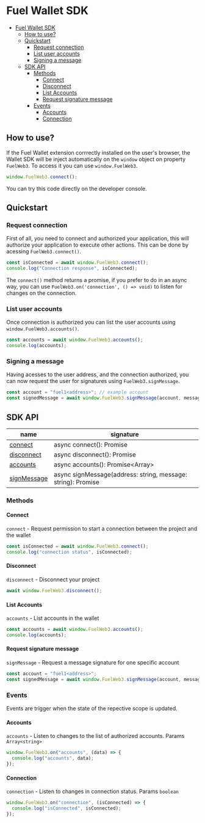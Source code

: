 # Fuel Wallet SDK

- [Fuel Wallet SDK](#fuel-wallet-sdk)
  - [How to use?](#how-to-use)
  - [Quickstart](#quickstart)
    - [Request connection](#request-connection)
    - [List user accounts](#list-user-accounts)
    - [Signing a message](#signing-a-message)
  - [SDK API](#sdk-api)
    - [Methods](#methods)
      - [Connect](#connect)
      - [Disconnect](#disconnect)
      - [List Accounts](#list-accounts)
      - [Request signature message](#request-signature-message)
    - [Events](#events)
      - [Accounts](#accounts)
      - [Connection](#connection)

## How to use?

If the Fuel Wallet extension corrrectly installed on the user's browser, the Wallet SDK will be inject automatically on the
`window` object on property `FuelWeb3`. To access it you can use `window.FuelWeb3`.

```ts
window.FuelWeb3.connect();
```

You can try this code directly on the developer console.

## Quickstart

### Request connection

First of all, you need to connect and authorized your application, this will authorize your application to execute other actions.
This can be done by acessing `FuelWeb3.connect()`.

```ts
const isConnected = await window.FuelWeb3.connect();
console.log("Connection response", isConnected);
```

The `connect()` method returns a promise, if you prefer to do in an async way, you can use `FuelWeb3.on('connection', () => void)` to
listen for changes on the connection.

### List user accounts

Once connection is authorized you can list the user accounts using `window.FuelWeb3.accounts()`.

```ts
const accounts = await window.FuelWeb3.accounts();
console.log(accounts);
```

### Signing a message

Having acesses to the user address, and the connection authorized, you can now request the user for signatures using `FuelWeb3.signMessage`.

```ts
const account = "fuel1<address>"; // example account
const signedMessage = await window.FuelWeb3.signMessage(account, message);
```

## SDK API

| name                                      | signature                                                            |
| ----------------------------------------- | -------------------------------------------------------------------- |
| [connect](#connect)                       | async connect(): Promise<boolean>                                    |
| [disconnect](#disconnect)                 | async disconnect(): Promise<boolean>                                 |
| [accounts](#list-user-accounts)           | async accounts(): Promise<Array<string>>                             |
| [signMessage](#request-signature-message) | async signMessage(address: string, message: string): Promise<string> |

### Methods

#### Connect

`connect` - Request permission to start a connection between the project and the wallet

```ts
const isConnected = await window.FuelWeb3.connect();
console.log("connection status", isConnected);
```

#### Disconnect

`disconnect` - Disconnect your project

```ts
await window.FuelWeb3.disconnect();
```

#### List Accounts

`accounts` - List accounts in the wallet

```ts
const accounts = await window.FuelWeb3.accounts();
console.log(accounts);
```

#### Request signature message

`signMessage` - Request a message signature for one specific account

```ts
const account = "fuel1<address>";
const signedMessage = await window.FuelWeb3.signMessage(account, message);
```

### Events

Events are trigger when the state of the repective scope is updated.

#### Accounts

`accounts` - Listen to changes to the list of authorized accounts. Params `Array<string>`

```ts
window.FuelWeb3.on("accounts", (data) => {
  console.log("accounts", data);
});
```

#### Connection

`connection` - Listen to changes in connection status. Params `boolean`

```ts
window.FuelWeb3.on("connection", (isConnected) => {
  console.log("isConnected", isConnected);
});
```
